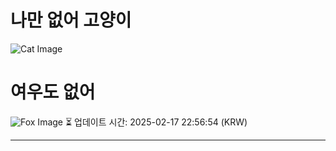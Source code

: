 
# 나만 없어 고양이

![Cat Image](https://cdn2.thecatapi.com/images/a7g.jpg)

# 여우도 없어
![Fox Image](https://randomfox.ca/images/30.jpg)
⏳ 업데이트 시간: 2025-02-17 22:56:54 (KRW)

---
